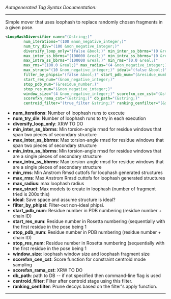 _Autogenerated Tag Syntax Documentation:_

---
Simple mover that uses loophash to replace randomly chosen fragments in a given pose.

```xml
<LoopHashDiversifier name="(&string;)"
        num_iterations="(100 &non_negative_integer;)"
        num_try_div="(100 &non_negative_integer;)"
        diversify_loop_only="(false &bool;)" min_inter_ss_bbrms="(0 &real;)"
        max_inter_ss_bbrms="(100000 &real;)" min_intra_ss_bbrms="(0 &real;)"
        max_intra_ss_bbrms="(100000 &real;)" min_rms="(0.0 &real;)"
        max_rms="(100.0 &real;)" max_radius="(4 &non_negative_integer;)"
        max_struct="(10 &non_negative_integer;)" ideal="(false &bool;)"
        filter_by_phipsi="(false &bool;)" start_pdb_num="(&residue_number;)"
        start_res_num="(&non_negative_integer;)"
        stop_pdb_num="(&residue_number;)"
        stop_res_num="(&non_negative_integer;)"
        window_size="(4 &non_negative_integer;)" scorefxn_cen_cst="(&string;)"
        scorefxn_rama_cst="(&string;)" db_path="(&string;)"
        centroid_filter="(true_filter &string;)" ranking_cenfilter="(&string;)" />
```

-   **num_iterations**: Number of loophash runs to execute
-   **num_try_div**: Number of loophash runs to try in each execution
-   **diversify_loop_only**: XRW TO DO
-   **min_inter_ss_bbrms**: Min torsion-angle rmsd for residue windows that span two pieces of secondary structure
-   **max_inter_ss_bbrms**: Max torsion-angle rmsd for residue windows that span two pieces of secondary structure
-   **min_intra_ss_bbrms**: Min torsion-angle rmsd for residue windows that are a single pieces of secondary structure
-   **max_intra_ss_bbrms**: Max torsion-angle rmsd for residue windows that are a single pieces of secondary structure
-   **min_rms**: Min Anstrom Rmsd cuttofs for loophash generated structures
-   **max_rms**: Max Anstrom Rmsd cuttofs for loophash generated structures
-   **max_radius**: max loophash radius
-   **max_struct**: Max models to create in loophash (number of fragment tried is 200x this)
-   **ideal**: Save space and assume structure is ideal?
-   **filter_by_phipsi**: Filter-out non-ideal phipsi.
-   **start_pdb_num**: Residue number in PDB numbering (residue number + chain ID)
-   **start_res_num**: Residue number in Rosetta numbering (sequentially with the first residue in the pose being 1
-   **stop_pdb_num**: Residue number in PDB numbering (residue number + chain ID)
-   **stop_res_num**: Residue number in Rosetta numbering (sequentially with the first residue in the pose being 1
-   **window_size**: loophash window size and loophash fragment size
-   **scorefxn_cen_cst**: Score function for constraint centroid mode sampling
-   **scorefxn_rama_cst**: XRW TO DO
-   **db_path**: path to DB -- if not specified then command-line flag is used
-   **centroid_filter**: Filter after centroid stage using this filter.
-   **ranking_cenfilter**: Prune decoys based on the filter's apply function.

---
